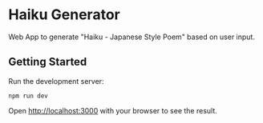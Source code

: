 # Haiku Generator

Web App to generate "Haiku - Japanese Style Poem" based on user input.

## Getting Started



Run the development server:

```
npm run dev

```

Open [http://localhost:3000](http://localhost:3000) with your browser to see the result.

